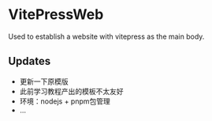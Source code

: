 # VitePressWeb
Used to establish a website with vitepress as the main body.

## Updates
+ 更新一下原模版
+ 此前学习教程产出的模板不太友好
+ 环境：nodejs + pnpm包管理
+ …
